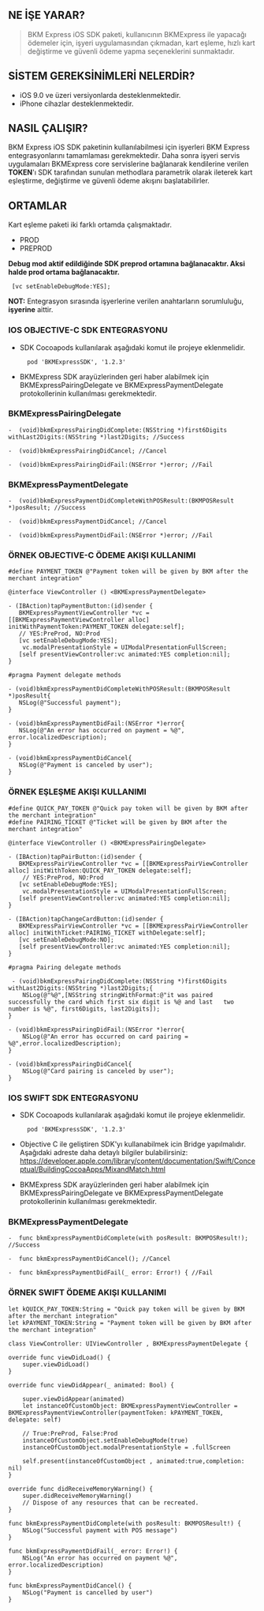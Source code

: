 ## NE İŞE YARAR?
> BKM Express iOS SDK paketi, kullanıcının BKMExpress ile yapacağı ödemeler için, işyeri uygulamasından çıkmadan, kart eşleme, hızlı kart değiştirme ve güvenli ödeme yapma seçeneklerini sunmaktadır.

## SİSTEM GEREKSİNİMLERİ NELERDİR?

 *  iOS 9.0 ve üzeri versiyonlarda desteklenmektedir.
 *  iPhone cihazlar desteklenmektedir. 

## NASIL ÇALIŞIR?

BKM Express iOS SDK paketinin kullanılabilmesi için işyerleri BKM Express entegrasyonlarını tamamlaması gerekmektedir. Daha sonra işyeri servis uygulamaları BKMExpress core servislerine bağlanarak kendilerine verilen **TOKEN**'ı SDK tarafından sunulan methodlara parametrik olarak ileterek kart eşleştirme, değiştirme ve güvenli ödeme akışını başlatabilirler.

## ORTAMLAR

Kart eşleme paketi iki farklı ortamda çalışmaktadır. 
* PROD
* PREPROD

**Debug mod aktif edildiğinde SDK preprod ortamına bağlanacaktır. Aksi halde prod ortama bağlanacaktır.**

     [vc setEnableDebugMode:YES];

**NOT:** Entegrasyon sırasında işyerlerine verilen anahtarların sorumluluğu, **işyerine** aittir.



### IOS OBJECTIVE-C SDK ENTEGRASYONU

* SDK Cocoapods kullanılarak aşağıdaki komut ile projeye eklenmelidir.

        pod 'BKMExpressSDK', '1.2.3'

* BKMExpress SDK arayüzlerinden geri haber alabilmek için BKMExpressPairingDelegate ve BKMExpressPaymentDelegate protokollerinin kullanılması gerekmektedir.


### BKMExpressPairingDelegate

    -  (void)bkmExpressPairingDidComplete:(NSString *)first6Digits withLast2Digits:(NSString *)last2Digits; //Success 

    -  (void)bkmExpressPairingDidCancel; //Cancel

    -  (void)bkmExpressPairingDidFail:(NSError *)error; //Fail

### BKMExpressPaymentDelegate

    -  (void)bkmExpressPaymentDidCompleteWithPOSResult:(BKMPOSResult *)posResult; //Success 

    -  (void)bkmExpressPaymentDidCancel; //Cancel

    -  (void)bkmExpressPaymentDidFail:(NSError *)error; //Fail

### ÖRNEK OBJECTIVE-C ÖDEME AKIŞI KULLANIMI
      

    #define PAYMENT_TOKEN @"Payment token will be given by BKM after the merchant integration"

    @interface ViewController () <BKMExpressPaymentDelegate>
  
    - (IBAction)tapPaymentButton:(id)sender {
       BKMExpressPaymentViewController *vc = [[BKMExpressPaymentViewController alloc] initWithPaymentToken:PAYMENT_TOKEN delegate:self];
       // YES:PreProd, NO:Prod
       [vc setEnableDebugMode:YES];
        vc.modalPresentationStyle = UIModalPresentationFullScreen;
       [self presentViewController:vc animated:YES completion:nil];
    }

    #pragma Payment delegate methods

    - (void)bkmExpressPaymentDidCompleteWithPOSResult:(BKMPOSResult *)posResult{
       NSLog(@"Successful payment");
    }

    - (void)bkmExpressPaymentDidFail:(NSError *)error{
       NSLog(@"An error has occurred on payment = %@", error.localizedDescription);
    }

    - (void)bkmExpressPaymentDidCancel{
       NSLog(@"Payment is canceled by user");
    }


### ÖRNEK EŞLEŞME AKIŞI KULLANIMI
      
    #define QUICK_PAY_TOKEN @"Quick pay token will be given by BKM after the merchant integration"
    #define PAIRING_TICKET @"Ticket will be given by BKM after the merchant integration"
    
    @interface ViewController () <BKMExpressPairingDelegate>

    - (IBAction)tapPairButton:(id)sender {
       BKMExpressPairViewController *vc = [[BKMExpressPairViewController alloc] initWithToken:QUICK_PAY_TOKEN delegate:self];
        // YES:PreProd, NO:Prod
       [vc setEnableDebugMode:YES];
        vc.modalPresentationStyle = UIModalPresentationFullScreen;
       [self presentViewController:vc animated:YES completion:nil];
    }
    
    - (IBAction)tapChangeCardButton:(id)sender {
       BKMExpressPairViewController *vc = [[BKMExpressPairViewController alloc] initWithTicket:PAIRING_TICKET withDelegate:self];
       [vc setEnableDebugMode:NO];
       [self presentViewController:vc animated:YES completion:nil];
    }

    #pragma Pairing delegate methods

     - (void)bkmExpressPairingDidComplete:(NSString *)first6Digits withLast2Digits:(NSString *)last2Digits;{
        NSLog(@"%@",[NSString stringWithFormat:@"it was paired successfully the card which first six digit is %@ and last   two number is %@", first6Digits, last2Digits]);
    }
    
    - (void)bkmExpressPairingDidFail:(NSError *)error{
        NSLog(@"An error has occurred on card pairing = %@",error.localizedDescription);
    }

    - (void)bkmExpressPairingDidCancel{
        NSLog(@"Card pairing is canceled by user");
    }



### IOS SWIFT SDK ENTEGRASYONU

* SDK Cocoapods kullanılarak aşağıdaki komut ile projeye eklenmelidir.

        pod 'BKMExpressSDK', '1.2.3'

* Objective C ile geliştiren SDK'yı kullanabilmek icin Bridge yapılmalıdır. Aşağıdaki adreste daha detaylı bilgiler bulabilirsiniz:
  https://developer.apple.com/library/content/documentation/Swift/Conceptual/BuildingCocoaApps/MixandMatch.html

* BKMExpress SDK arayüzlerinden geri haber alabilmek için BKMExpressPairingDelegate ve BKMExpressPaymentDelegate protokollerinin kullanılması gerekmektedir.


### BKMExpressPaymentDelegate

    -  func bkmExpressPaymentDidComplete(with posResult: BKMPOSResult!); //Success 

    -  func bkmExpressPaymentDidCancel(); //Cancel

    -  func bkmExpressPaymentDidFail(_ error: Error!) { //Fail


### ÖRNEK SWIFT ÖDEME AKIŞI KULLANIMI
      
    let kQUICK_PAY_TOKEN:String = "Quick pay token will be given by BKM after the merchant integration"
    let kPAYMENT_TOKEN:String = "Payment token will be given by BKM after the merchant integration"

    class ViewController: UIViewController , BKMExpressPaymentDelegate {

    override func viewDidLoad() {
        super.viewDidLoad()
    }
    
    override func viewDidAppear(_ animated: Bool) {
        
        super.viewDidAppear(animated)
        let instanceOfCustomObject: BKMExpressPaymentViewController = BKMExpressPaymentViewController(paymentToken: kPAYMENT_TOKEN, delegate: self)

        // True:PreProd, False:Prod
        instanceOfCustomObject.setEnableDebugMode(true)
        instanceOfCustomObject.modalPresentationStyle = .fullScreen
        
        self.present(instanceOfCustomObject , animated:true,completion: nil)
    }
    
    override func didReceiveMemoryWarning() {
        super.didReceiveMemoryWarning()
        // Dispose of any resources that can be recreated.
    }
    
    func bkmExpressPaymentDidComplete(with posResult: BKMPOSResult!) {
        NSLog("Successful payment with POS message")
    }
    
    func bkmExpressPaymentDidFail(_ error: Error!) {
        NSLog("An error has occurred on payment %@", error.localizedDescription)
    }
    
    func bkmExpressPaymentDidCancel() {
        NSLog("Payment is cancelled by user")
    }
